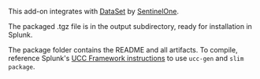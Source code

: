 This add-on integrates with [DataSet](https://www.dataset.com) by [SentinelOne](https://www.sentinelone.com).

The packaged .tgz file is in the output subdirectory, ready for installation in Splunk. 

The package folder contains the README and all artifacts. To compile, reference Splunk's [UCC Framework instructions](https://splunk.github.io/addonfactory-ucc-generator/how_to_use/) to use `ucc-gen` and `slim package`.
